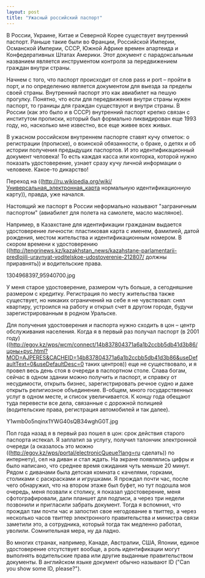 ```yaml
---
layout: post
title: "Ужасный российский паспорт"
---
```

В России, Украине, Китае и Северной Корее существует внутренний паспорт. Раньше такие были во Франции, Российской Империи, Османской Империи, СССР, Южной Африке времен апартеида и Конфедеративных Штатах Америки. Этот документ с парадоксальным названием является инструментом контроля за передвижением граждан внутри страны.

Начнем с того, что паспорт происходит от слов pass и port – пройти в порт, и по определению является документом для выезда за пределы своей страны. Внутренний паспорт это как авиабилет на пешую прогулку. Понятно, что если для передвижения внутри страны нужен паспорт, то границы для граждан существуют и внутри страны. В России (как это было и в СССР) внутренний паспорт крепко связан с институтом прописки, который был формально ликвидирован еще 1993 году, но, насколько мне известно, все еще живее всех живых. 

В ужасном российском внутреннем паспорте ставят кучу отметок: о регистрации (прописке), о воинской обязанности, о браке, о детях и об истории получения предыдущих паспортов. И это идентификационный документ человека! То есть каждая касса или конторка, которой нужно показать удостоверение, узнает сразу кучу личной информации о человеке. Какое-то дикарство! 

Переход на ((http://ru.wikipedia.org/wiki/Универсальная_электронная_карта нормальную идентификационную карту)), правда, уже начался. 

Настоящий же паспорт в России неформально называют "заграничным паспортом" (авиабилет для полета на самолете, масло масляное). 

Например, в Казахстане для идентификации гражданам выдается удостоверение личности: пластиковая карта с именем, фамилией, датой рождения, местом жительства и идентификационным номером. В скором времени к удостоверению ((http://tengrinews.kz/kazakhstan_news/kazahstane-parlamentarii-predlojili-uravnyat-voditelskoe-udostoverenie-212807/ должны приравнять)) и водительские права.

1304968397_95940700.jpg

У меня старое удостоверение, размером чуть больше, а сегодняшние размером с кредитку. Регистрация по месту жительства также существует, но никаких ограничений на себе я не чувствовал: снял квартиру, устроился на работу и открыл счет в другом городе, будучи зарегистрированным в родном Уральске. 

Для получения удостоверения и паспорта нужно сходить в цон – центр обслуживания населения. Когда я в первый раз получал паспорт (в 2001 году) ((http://egov.kz/wps/wcm/connect/14b837804371a6a1b2ccbb5db41d3b86/цоны+рус.html?MOD=AJPERES&CACHEID=14b837804371a6a1b2ccbb5db41d3b86&useDefaultText=0&useDefaultDesc=0 таких центров)) еще не существовало, и я провел весь день стоя в очереди в паспортном столе. Слава богам, сейчас в одном здании можно получить и паспорт, и справку от несудимости, открыть бизнес, зарегистрировать речное судно и даже открыть религиозное объединение. В-общем, много государственных услуг в одном месте, и список увеличивается. К концу года обещают туда перевести все дела, связанные с дорожной полицией (водительские права, регистрация автомобилей и так далее). 

Y1wmb0o5nqinx1YWG40sQB34wghG0T.jpg

Пол года назад я в первый раз пошел в цон: срок действия старого паспорта истекал. Я заплатил за услугу, получил талончик электронной очереди (а оказалось это можно ((http://egov.kz/wps/portal/electronicQueue?lang=ru сделать)) по интернету), сел на диван и стал ждать. На экране появлялись цифры и было написано, что среднее время ожидания чуть меньше 20 минут. Рядом с диванами была детская комната с качелями, горками, столиками с раскрасками и игрушками. Я прождал почти час, после чего обнаружил, что на втором этаже был буфет, но тут подошла моя очередь, меня позвали к столику, я показал удостоверение, меня сфотографировали, дали планшет для подписи, а через три недели позвонили и пригласили забрать документ. Тогда я вспомнил, что прождал там почти час и запостил свое негодование в твиттер, а через несколько часов твиттер электронного правительства и министра связи заметили это, а сотрудника, который тогда так медленно работал, уволили. Сомнительная мера, ну да ладно.

Во многих странах, например, Канаде, Австралии, США, Японии, единое удостоверение отсутствует вообще, а роль идентификации могут выполнять водительские права или другие выданные правительством документы. В английском языке документ обычно называют ID ("Can you show some ID, please?").
